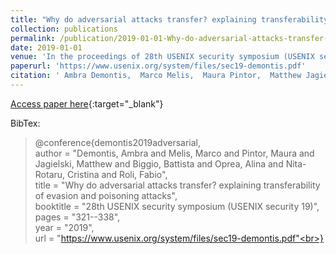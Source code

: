 ```yaml
---
title: "Why do adversarial attacks transfer? explaining transferability of evasion and poisoning attacks"
collection: publications
permalink: /publication/2019-01-01-Why-do-adversarial-attacks-transfer-explaining-transferability-of-evasion-and-poisoning-attacks
date: 2019-01-01
venue: 'In the proceedings of 28th USENIX security symposium (USENIX security 19)'
paperurl: 'https://www.usenix.org/system/files/sec19-demontis.pdf'
citation: ' Ambra Demontis,  Marco Melis,  Maura Pintor,  Matthew Jagielski,  Battista Biggio,  Alina Oprea,  Cristina Nita-Rotaru,  Fabio Roli, &quot;Why do adversarial attacks transfer? explaining transferability of evasion and poisoning attacks.&quot; In the proceedings of 28th USENIX security symposium (USENIX security 19), 2019.'
---
```

[Access paper here](https://www.usenix.org/system/files/sec19-demontis.pdf){:target="_blank"}

BibTex: 
>@conference{demontis2019adversarial,<br>    author = "Demontis, Ambra and Melis, Marco and Pintor, Maura and Jagielski, Matthew and Biggio, Battista and Oprea, Alina and Nita-Rotaru, Cristina and Roli, Fabio",<br>    title = "Why do adversarial attacks transfer? explaining transferability of evasion and poisoning attacks",<br>    booktitle = "28th USENIX security symposium (USENIX security 19)",<br>    pages = "321--338",<br>    year = "2019",<br>    url = "https://www.usenix.org/system/files/sec19-demontis.pdf"<br>}<br>